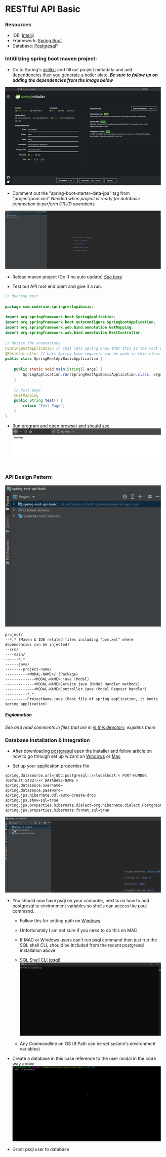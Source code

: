 # RESTful API Basic

### Resources
- IDE: [Intellij](https://www.jetbrains.com/idea/)
- Framework: [Spring Boot](https://spring.io/projects/spring-boot)
- Database: [Postgresql](https://www.enterprisedb.com/downloads/postgres-postgresql-downloads)*

### Intitilizing spring boot maven project:
- Go to Spring's [initilizr](https://start.spring.io/) and fill out project metadata and add dependencies then you generate a boiler plate.
***Be sure to follow up on adding the dependencies from the image below***

<img src="https://github.com/DariusRain/Java/blob/1-18-21/imgs/initilizr.svg" /> 

- Comment out the "spring-boot-starter-data-jpa" tag from "project/pom.xml"
*Needed when project is ready for database connection to perform CRUD operations.*

<img src="https://github.com/DariusRain/Java/blob/master/imgs/comment-out-spring-data-jpa.gif" />


- Reload maven project (Do If no auto update) *[See here](https://github.com/DariusRain/Java/blob/master/imgs/reload-maven-project.gif)*


- Test out API root end point and give it a run.

```Java
// Running test

package com.coderain.springrestapibasic;

import org.springframework.boot.SpringApplication;
import org.springframework.boot.autoconfigure.SpringBootApplication;
import org.springframework.web.bind.annotation.GetMapping;
import org.springframework.web.bind.annotation.RestController;

// Notice the annotations
@SpringBootApplication // This lets spring know that this is the root of app
@RestController // Lets Spring know requests can be made in this class 
public class SpringRestApiBasicApplication {

	public static void main(String[] args) {
		SpringApplication.run(SpringRestApiBasicApplication.class, args);
	}

	// Test page
	@GetMapping
	public String test() {
		return "Test Page";
	}
}
```
- Run program and open browser and should see
  <img src="https://github.com/DariusRain/Java/blob/master/imgs/test-page.png" />


&nbsp;

### API Design Pattern:
<img src="https://github.com/DariusRain/Java/blob/master/imgs/design-pattern.gif" /> 

```
project/
--*.* (Maven & IDE related files including "pom.xml" where dependencies can be injected)
--src/
----main/
------*.* 
------java/
--------project-name/
----------<MODAL-NAME>/ (Package)
-------------<MODAL-NAME>.java (Modal)
-------------<MODAL-NAME>Service.java (Modal Handler methods)
-------------<MODAL-NAME>Controller.java (Modal Request handler)
----------*.*
----------ProjectName.java (Root file of spring application, it boots spring application)				
```
##### Explaination
*See and read comments in files that are in [in this directory](https://github.com/DariusRain/Java-Web/tree/master/spring-rest-api-basic/src/main/java/com/coderain/springrestapibasic/user), explains there.*


### Database Installation & Integration
- After downloading [postgresql](https://www.enterprisedb.com/downloads/postgres-postgresql-downloads) open the installer 
and follow article on how to go through set up wizard on [Windows](https://www.postgresqltutorial.com/install-postgresql/) or [Mac](https://www.postgresqltutorial.com/install-postgresql-macos/)

- Set up your application.properties file
```properties
spring.datasource.url=jdbc:postgresql:://localhost:< PORT-NUMBER (Default:5432)>/< DATABASE-NAME >
spring.datasouce.username=
spring.datasouce.password=
spring.jpa.hibernate.ddl-auto=create-drop
spring.jpa.show-sql=true
spring.jpa.properties.hibernate.dialect=org.hibernate.dialect.PostgreSQLDialect
spring.jpa.properties.hibernate.format_sql=true
```
<img src="https://github.com/DariusRain/Java/blob/master/imgs/setup-properties-file.gif" />




- You should now have psql on your computer,
next is on how to add postgresql to environment variables so shells can access the psql command.
    - Follow this for setting path on [Windows](https://stackoverflow.com/a/61759364/12905071)
    - Unfortunately I am not sure if you need to do this on MAC
    
  - If MAC or Windows users can't run psql command then just run the SQL shell CLI, should be included from the recent postgresql installation above
  - SQL Shell CLI (psql)  
    <img src="https://github.com/DariusRain/Java/blob/master/imgs/postgresql-shell-getting-started.gif" />
      
  - Any Commandline on OS (If Path can be set system's environment variables)
  
- Create a database in this case reference to the user modal in the code way above
  <img src="https://github.com/DariusRain/Java/blob/master/imgs/postgresql-shell-any.gif" />
  
- Grant psql user to database

